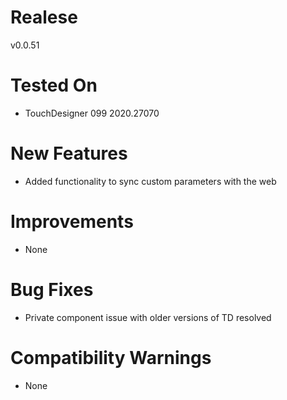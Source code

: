 # Realese
v0.0.51

# Tested On
* TouchDesigner 099 2020.27070

# New Features
* Added functionality to sync custom parameters with the web

# Improvements
* None

# Bug Fixes
* Private component issue with older versions of TD resolved

# Compatibility Warnings
* None
